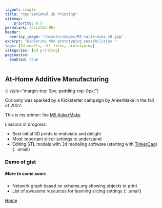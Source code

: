 ```yaml
---
layout: single
title: "Recreational 3D Printing"
sitemap:
    priority: 0.5
permalink: /print3d-00/
header:
  overlay_image: "/assets/images/M5-calib-mini-v0.jpg"
excerpt: "Exploring the prototyping possibilities "
tags: [3d models, stl files, prototyping]
categories: [3d printing]
pagination: 
  enabled: true
---
```

## At-Home Additive Manufacturing
{: style="margin-top: 0px; padding-top: 0px;"} 

Curiosity was sparked by a Kickstarter campaign by AnkerMake in the fall of 2022.   

This is my printer: the [M5 AnkerMake ](https://www.ankermake.com/uk/products/m5)

_Lessons in progress_:
- Best initial 3D prints to motiviate and delight
- Most important slicer settings to understand
- Editing STL models with 3d modeling software (starting with [TinkerCad](https://www.tinkercad.com/))
{: .small}

### Demo of gist
<script src="https://gist.github.com/dagny099/ff93395ed55b984060bb9bfae6aa5b52.js"></script>


##### More to come soon:
- Network graph based on schema.org showing objects to print
- List of awesome resources for learning slicing settings
{: .small}

[Home](/)
